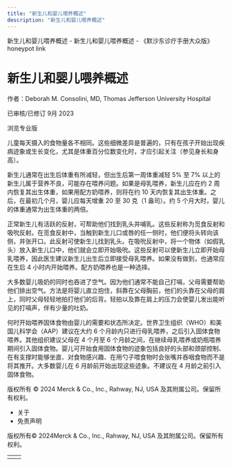 ```yaml
---
title: "新生儿和婴儿喂养概述"
description: "新生儿和婴儿喂养概述"
---
```


﻿新生儿和婴儿喂养概述 \- 新生儿和婴儿喂养概述 \- 《默沙东诊疗手册大众版》 honeypot link

# 新生儿和婴儿喂养概述

作者：Deborah M. Consolini, MD, Thomas Jefferson University Hospital

已审核/已修订 9月 2023

浏览专业版

儿童每天摄入的食物量各不相同。这些细微差异是普遍的，只有在孩子开始出现疾病迹象或生长变化，尤其是体重百分位数变化时，才应引起关注（参见身长和身高）。

新生儿通常在出生后体重有所减轻，但出生后第一周体重减轻 5% 至 7% 以上的新生儿属于营养不良，可能存在喂养问题。如果是母乳喂养，新生儿应在约 2 周内恢复其出生体重，如果用配方奶喂养，则将在约 10 天内恢复其出生体重。之后，在最初几个月，婴儿应每天增重 20 至 30 克（1 盎司）。约 5 个月大时，婴儿的体重通常为出生体重的两倍。

正常新生儿有活跃的反射，可帮助他们找到乳头并哺乳。这些反射称为觅食反射和吸吮反射。在觅食反射中，当触到新生儿口或唇的任一侧时，他们便将头转向该侧，并张开口。此反射可使新生儿找到乳头。在吸吮反射中，将一个物体（如假乳头）放入新生儿口中，他们就会立即开始吸吮。这些反射可以使新生儿立即开始母乳喂养，因此医生建议新生儿出生后立即接受母乳喂养。如果没有做到，也通常应在生后 4 小时内开始喂养。配方奶喂养也是一种选择。

大多数婴儿吸奶的同时也吞进了空气。因为他们通常不能自己打嗝，父母需要帮助他们排出空气。方法是将婴儿直立抱住，斜靠在父母胸前，他们的头靠在父母的肩上，同时父母轻轻地拍打他们的后背。轻拍以及靠在肩上的压力会使婴儿发出能听见的打嗝声，伴有少量的吐奶。

何时开始喂养固体食物由婴儿的需要和状态所决定。世界卫生组织（WHO）和美国儿科学会（AAP）建议在大约 6 个月龄内只进行母乳喂养，之后引入固体食物喂养。其他组织建议父母在 4 个月至 6 个月龄之间，在继续母乳喂养或奶瓶喂养期间引入固体食物。婴儿可开始食用固体食物的迹象包括良好的头部和颈部控制、在有支撑时能够坐直、对食物感兴趣、在用勺子喂食物时会张嘴并吞咽食物而不是将其推开。大多数婴儿在 6 月龄前开始出现这些迹象。不建议在 4 月龄之前引入固体食物。



版权所有 © 2024
Merck & Co., Inc., Rahway, NJ, USA 及其附属公司。保留所有权利。

- 关于
- 免责声明

版权所有© 2024Merck & Co., Inc., Rahway, NJ, USA 及其附属公司。保留所有权利。

|     |     |
| --- | --- |
|  |  |